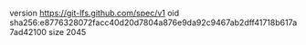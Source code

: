 version https://git-lfs.github.com/spec/v1
oid sha256:e8776328072facc40d20d7804a876e9da92c9467ab2dff41718b617a7ad42100
size 2045
